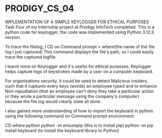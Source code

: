 # PRODIGY_CS_04
IMPLEMENTATION OF A SIMPLE KEYLOGGER FOR ETHICAL PURPOSES
Task Four of my Internship project at Prodigy InfoTech completed.
This is a python code for keylogger, the code was implemented using Python 3.12.3 version.
 
To trace the filelog, I CD on Command prompt > where(the name of the file log I just captured) 
This command displays the file's path, so I could easily trace the captured logfile.

I learnt more on Keylogger and it's useful for ethical purposes.
Keylogger helps capture logs of keystrokes made by a user on a computer keyboard.

For organisations security, it could be used to detect Malicious insiders, such that it captures every keys (words) an employee typed and to enhance Non-repudiation (that an employee can't deny they take a particular action or they wrote a particular message using the company's computer) because the file log would clearly state all done.

I also gained more understanding of how to import the keyboard in python. using the following command on Command prompt environment:

CD
where python
python -m ensurepip (this is to install pip) 
python -m pip install keyboard (to install the keyboard library to Python)
